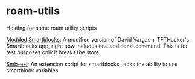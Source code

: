 # roam-utils
Hosting for some roam utility scripts

[Modded Smartblocks](https://ryxai.github.io/roam-utils/modded_smartblocks.js): A modified version of David Vargas + TFTHacker's Smartblocks app, right now includes one additional command. This is for test purposes only it breaks the store. 

[Smb-ext](https://ryxai.github.io/roam-utils/smb-ext.js): An extension script for smartblocks, lacks the ability to use smartblock variables
